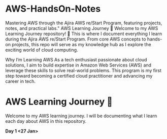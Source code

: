 # AWS-HandsOn-Notes
Mastering AWS through the Ajira AWS re/Start Program, featuring projects, notes, and practical labs."
AWS Learning Journey 🚀
Welcome to my AWS Learning Journey repository! 🌟 This is where I document everything I learn during the Ajira AWS re/Start Program. From core AWS concepts to hands-on projects, this repo will serve as my knowledge hub as I explore the exciting world of cloud computing.

Why I’m Learning AWS
As a tech enthusiast passionate about cloud solutions, I aim to build expertise in Amazon Web Services (AWS) and leverage these skills to solve real-world problems. This program is my first step toward becoming a certified cloud practitioner and advancing my career in tech.

# AWS Learning Journey 🚀

Welcome to my AWS learning journey. I will be documenting what I learn each day about AWS in this repository.


**Day 1 <27 Jan>**
